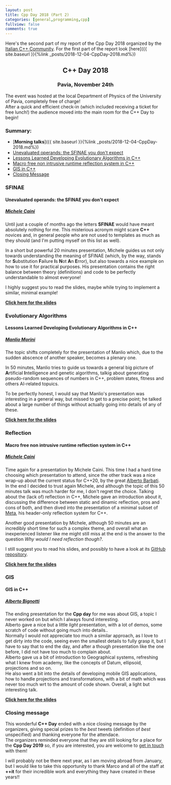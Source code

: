 ```yaml
---
layout: post
title: Cpp Day 2018 (Part 2)
categories: [general,programming,cpp]
fullview: false
comments: true
---
```


Here's the second part of my report of the Cpp Day 2018 organized by the [Italian C++ Community](https://www.italiancpp.org/).
For the first part of the report look [here]({{ site.baseurl }}{%link _posts/2018-12-04-CppDay-2018.md%})

## <center>C++ Day 2018</center>
### <center>Pavia, November 24th</center>
The event was hosted at the local Department of Physics of the University of Pavia, completely free of charge!  
After a quick and efficient check-in (which included receiving a ticket for free lunch!) the audience moved into the main room for the C++ Day to begin!


### Summary:
* [**Morning talks**]({{ site.baseurl }}{%link _posts/2018-12-04-CppDay-2018.md%})
* [Unevaluated operands: the SFINAE you don't expect](#sfinae)
* [Lessons Learned Developing Evolutionary Algorithms in C++](#evolutionary-algorithms)
* [Macro free non intrusive runtime reflection system in C++](#reflection)
* [GIS in C++](#gis)
* [Closing Message](#closing-message)


### SFINAE
#### Unevaluated operands: the SFINAE you don't expect
##### [Michele Caini](https://www.italiancpp.org/speakers/#mcaini)
Until just a couple of months ago the letters **SFINAE** would have meant absolutely nothing for me. This misterious acronym might scare **C++** novices and, in general people who are not used to templates as much as they should (and I'm putting myself on this list as well).  
  
  In a short but powerful 20 minutes presentation, Michele guides us not only towards understanding the meaning of SFINAE (which, by the way, stands for **S**ubstitution **F**ailure **I**s **N**ot **A**n **E**rror), but also towards
  a nice example on how to use it for practical purposes. His presentation contains the right balance between theory (definitions) and code to be perfectly understandable to almost everyone!
    
      
  I highly suggest you to read the slides, maybe while trying to implement a similar, minimal example!
  
  
**[Click here for the slides](https://github.com/italiancpp/cppday18/blob/master/Unevaluated%20Operands%20-%20Michele%20Caini.pdf)** 


### Evolutionary Algorithms
#### Lessons Learned Developing Evolutionary Algorithms in C++
##### [Manlio Morini](https://www.italiancpp.org/speakers/#mmorini)
The topic shifts completely for the presentation of Manlio which, due to the sudden abscence of another speaker, becomes a plenary one.  

In 50 minutes, Manlio tries to guide us towards a general big picture of **A**rtificial **I**ntelligence and genetic algorithms, talkig about generating pseudo-random sequences of numbers in C++, problem states, fitness and others AI-related topuics.  

To be perfectly honest, I would say that Manlio's presentation was interesting in a general way, but missed to get to a precise point; he talked about a large number of things without actually going into details of any of these.

**[Click here for the slides](https://github.com/italiancpp/cppday18/blob/master/Lessons%20Learned%20Developing%20Evolutionary%20Algorithms%20in%20C%2B%2B%20-%20Manlio%20Morini.pdf)** 

### Reflection
#### Macro free non intrusive runtime reflection system in C++
##### [Michele Caini](https://www.italiancpp.org/speakers/#mcaini)
Time again for a presentation by Michele Caini. This time I had a hard time choosing which presentation to attend, since the other track was a nice wrap-up about the current status for C++20, by the great [Alberto Barbati](https://www.italiancpp.org/speakers/#abarbati).  
In the end I decided to trust again Michele, and although the topic of this 50 minutes talk was much harder for me, I don't regret the choice. Talking about the (lack of) reflection in C++, Michele gave an introduction about it, discussing the difference between static and dinamic reflection, pros and cons of both, and then dived into the presentation of a minimal subset of [Meta](https://github.com/skypjack/meta), his header-only reflection system for C++.  

Another good presentation by Michele, although 50 minutes are an incredibly short time for such a complex theme, and overall what an inexperienced listener like me might still miss at the end is the answer to the question *Why would I need reflection though?*.

I still suggest you to read his slides, and possibly to have a look at its [GitHub repository](https://github.com/skypjack/meta).

**[Click here for the slides](https://github.com/italiancpp/cppday18/blob/master/Runtime%20Reflection%20-%20Michele%20Caini.pdf)** 
  
### GIS
#### GIS in C++
##### [Alberto Bignotti](https://www.italiancpp.org/speakers/#abignotti)
The ending presentation for the **Cpp day** for me was about GIS, a topic I never worked on but which I always found interesting.  
Alberto gave a nice but a little *light* presentation, with a lot of demos, some scratch of code without going much into details..  
Normally I would not appreciate too much a similar approach, as I love to get dirty into the code, seeing even the smallest details to fully grasp it, but I have to say that to end the day, and after a though presentation like the one before, I did not have too much to complain about.  
Alberto gave us a bit of introduction to Geographical systems, refreshing what I knew from academy, like the concepts of Datum, ellipsoid, projections and so on.  
He also went a bit into the details of developing mobile GIS applications, how to handle projections and transformations, with a bit of math which was never too much wrt to the amount of code shown.
Overall, a light but interesting talk.


**[Click here for the slides](https://github.com/italiancpp/cppday18/blob/master/GISinCPP.pptx)** 
  
### Closing message
This wonderful **C++ Day** ended with a nice closing message by the organizers, giving special prizes to the *best* tweets (definition of *best* unspecified) and thanking everyone for the attendace.  
The organizers reminded everyone that they are still looking for a place for the **Cpp Day 2019** so, if you are interested, you are welcome to [get in touch](mailto:info@italiancpp.org) with them!  

I will probably not be there next year, as I am moving abroad from January, but I would like to take this opportunity to thank Marco and all of the staff at **++it** for their incredible work and everything they have created in these years!!
